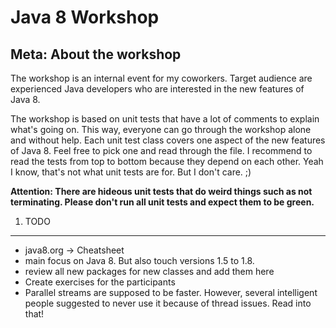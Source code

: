 Java 8 Workshop
==============

Meta: About the workshop
--------------------------
The workshop is an internal event for my coworkers. Target audience are experienced Java developers who are 
interested in the new features of Java 8.

The workshop is based on unit tests that have a lot of comments to explain what's going on. This way, 
everyone can go through the workshop alone and without help. Each unit test class covers one aspect of the new 
features of Java 8. Feel free to pick one and read through the file. I recommend to read the tests from top to 
bottom because they depend on each other. Yeah I know, that's not what unit tests are for. But I don't care. ;)
 
 **Attention: There are hideous unit tests that do weird things such as not terminating. Please don't run all unit 
 tests and expect them to be green.** 


1. TODO
----------
- java8.org -> Cheatsheet
- main focus on Java 8. But also touch versions 1.5 to 1.8.
- review all new packages for new classes and add them here
- Create exercises for the participants
- Parallel streams are supposed to be faster. However, several intelligent people suggested to never use it because 
of thread issues. Read into that!
    
